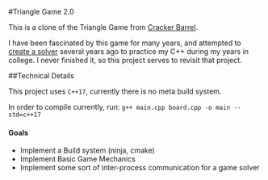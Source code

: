 #Triangle Game 2.0


This is a clone of the Triangle Game from [Cracker Barrel](https://blog.crackerbarrel.com/2021/08/13/how-to-beat-the-cracker-barrel-peg-game/).

I have been fascinated by this game for many years, and attempted to [create a solver](https://github.com/jamesraylittle/Triangle-Game) several years ago to practice my C++ during my years in college. I never finished it, so this project serves to revisit that project.

##Technical Details

This project uses `C++17`, currently there is no meta build system.

In order to compile currently, run:
`g++ main.cpp board.cpp -o main --std=c++17`

#### Goals
* Implement a Build system (ninja, cmake)
* Implement Basic Game Mechanics
* Implement some sort of inter-process communication for a game solver